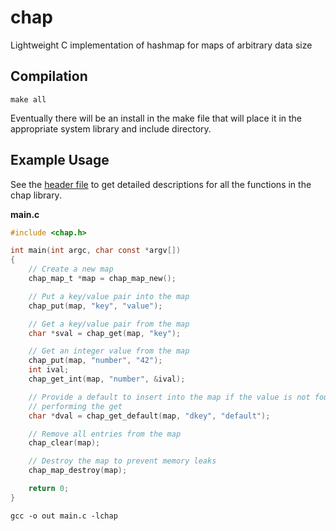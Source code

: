 # chap
Lightweight C implementation of hashmap for maps of arbitrary data size

## Compilation

```text
make all
```

Eventually there will be an install in the make file that will place it in the appropriate system library and include directory.

## Example Usage

See the [header file](./src/chap.h) to get detailed descriptions for all the functions in the chap library.

**main.c**
```c
#include <chap.h>

int main(int argc, char const *argv[])
{
    // Create a new map
    chap_map_t *map = chap_map_new();

    // Put a key/value pair into the map
    chap_put(map, "key", "value");

    // Get a key/value pair from the map
    char *sval = chap_get(map, "key");

    // Get an integer value from the map
    chap_put(map, "number", "42");
    int ival;
    chap_get_int(map, "number", &ival);

    // Provide a default to insert into the map if the value is not found when
    // performing the get
    char *dval = chap_get_default(map, "dkey", "default");

    // Remove all entries from the map
    chap_clear(map);

    // Destroy the map to prevent memory leaks
    chap_map_destroy(map);

    return 0;
}
```

```text
gcc -o out main.c -lchap
```